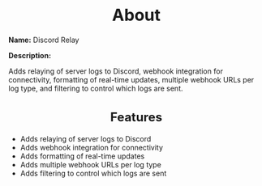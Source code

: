 <h1 style="text-align:center; font-size:2rem; font-weight:bold;">About</h1>

**Name:**
Discord Relay

**Description:**

Adds relaying of server logs to Discord, webhook integration for connectivity, formatting of real-time updates, multiple webhook URLs per log type, and filtering to control which logs are sent.

<h2 style="text-align:center; font-size:1.5rem; font-weight:bold;">Features</h2>

- Adds relaying of server logs to Discord
- Adds webhook integration for connectivity
- Adds formatting of real-time updates
- Adds multiple webhook URLs per log type
- Adds filtering to control which logs are sent

